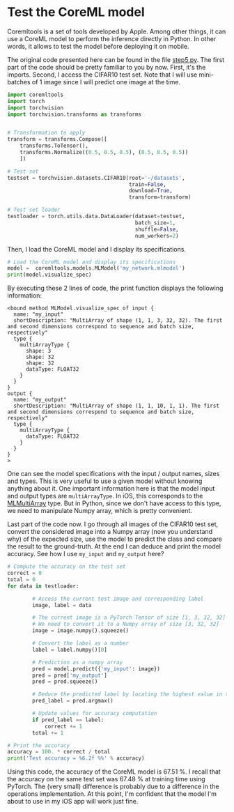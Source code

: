 # Test the CoreML model

Coremltools is a set of tools developed by Apple. Among other things, it can use a CoreML model to perform the inference directly in Python. In other words, it allows to test the model before deploying it on mobile.

The original code presented here can be found in the file [step5.py](step5.py). The first part of the code should be pretty familiar to you by now. First, it's the imports. Second, I access the CIFAR10 test set. Note that I will use mini-batches of 1 image since I will predict one image at the time.

```python
import coremltools
import torch
import torchvision
import torchvision.transforms as transforms


# Transformation to apply
transform = transforms.Compose([
    transforms.ToTensor(),
    transforms.Normalize((0.5, 0.5, 0.5), (0.5, 0.5, 0.5))
    ])

# Test set
testset = torchvision.datasets.CIFAR10(root='~/datasets',
                                       train=False,
                                       download=True,
                                       transform=transform)

# Test set loader
testloader = torch.utils.data.DataLoader(dataset=testset,
                                         batch_size=1,
                                         shuffle=False,
                                         num_workers=2)
```

Then, I load the CoreML model and I display its specifications.

```python
# Load the CoreML model and display its specifications
model =  coremltools.models.MLModel('my_network.mlmodel')
print(model.visualize_spec)
```

By executing these 2 lines of code, the print function displays the following information:

```
<bound method MLModel.visualize_spec of input {
  name: "my_input"
  shortDescription: "MultiArray of shape (1, 1, 3, 32, 32). The first and second dimensions correspond to sequence and batch size, respectively"
  type {
    multiArrayType {
      shape: 3
      shape: 32
      shape: 32
      dataType: FLOAT32
    }
  }
}
output {
  name: "my_output"
  shortDescription: "MultiArray of shape (1, 1, 10, 1, 1). The first and second dimensions correspond to sequence and batch size, respectively"
  type {
    multiArrayType {
      dataType: FLOAT32
    }
  }
}
>
```

One can see the model specifications with the input / output names, sizes and types. This is very useful to use a given model without knowing anything about it. One important information here is that the model input and output types are `multiArrayType`. In iOS, this corresponds to the [MLMultiArray](https://developer.apple.com/documentation/coreml/mlmultiarray) type. But in Python, since we don't have access to this type, we need to manipulate Numpy array, which is pretty convenient.

Last part of the code now. I go through all images of the CIFAR10 test set, convert the considered image into a Numpy array (now you understand why) of the expected size, use the model to predict the class and compare the result to the ground-truth. At the end I can deduce and print the model accuracy. See how I use `my_input` and `my_output` here?

```python
# Compute the accuracy on the test set
correct = 0
total = 0
for data in testloader:

        # Access the current test image and corresponding label
        image, label = data

        # The current image is a PyTorch Tensor of size [1, 3, 32, 32]
        # We need to convert it to a Numpy array of size [3, 32, 32]
        image = image.numpy().squeeze()

        # Convert the label as a number
        label = label.numpy()[0]

        # Prediction as a numpy array
        pred = model.predict({'my_input': image})
        pred = pred['my_output']
        pred = pred.squeeze()

        # Deduce the predicted label by locating the highest value in the prediction vector
        pred_label = pred.argmax()

        # Update values for accuracy computation
        if pred_label == label:
            correct += 1
        total += 1

# Print the accuracy
accuracy = 100. * correct / total
print('Test accuracy = %6.2f %%' % accuracy)
```

Using this code, the accuracy of the CoreML model is 67.51 %. I recall that the accuracy on the same test set was 67.48 % at training time using PyTorch. The (very small) difference is probably due to a difference in the operations implementation. At this point, I'm confident that the model I'm about to use in my iOS app will work just fine.
